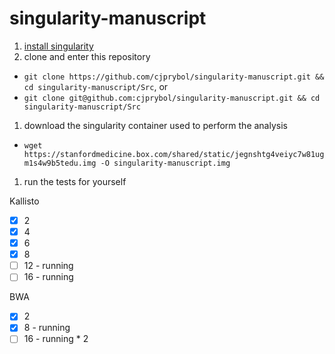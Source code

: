 # singularity-manuscript

1. [install singularity](http://singularity.lbl.gov/#install)
1. clone and enter this repository
  - `git clone https://github.com/cjprybol/singularity-manuscript.git && cd singularity-manuscript/Src`, or
  - `git clone git@github.com:cjprybol/singularity-manuscript.git && cd singularity-manuscript/Src`
1. download the singularity container used to perform the analysis
  - `wget https://stanfordmedicine.box.com/shared/static/jegnshtg4veiyc7w81ugm1s4w9b5tedu.img -O singularity-manuscript.img`
1. run the tests for yourself

Kallisto
- [X] 2
- [X] 4
- [X] 6
- [X] 8
- [ ] 12 - running
- [ ] 16 - running

BWA
- [X] 2
- [X] 8 - running
- [ ] 16 - running * 2
